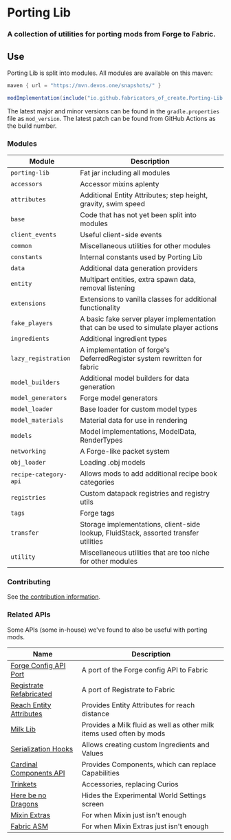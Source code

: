 # Porting Lib
### A collection of utilities for porting mods from Forge to Fabric.

## Use
Porting Lib is split into modules. All modules are available on this maven:
```groovy
maven { url = "https://mvn.devos.one/snapshots/" }
```
```groovy
modImplementation(include("io.github.fabricators_of_create.Porting-Lib:<module>:<version>"))
```

The latest major and minor versions can be found in the `gradle.properties` file as `mod_version`.
The latest patch can be found from GitHub Actions as the build number.

### Modules
| Module                | Description                                                                           |
|-----------------------|---------------------------------------------------------------------------------------|
| `porting-lib`         | Fat jar including all modules                                                         |
| `accessors`           | Accessor mixins aplenty                                                               |
| `attributes`          | Additional Entity Attributes; step height, gravity, swim speed                        |
| `base`                | Code that has not yet been split into modules                                         |
| `client_events`       | Useful client-side events                                                             |
| `common`              | Miscellaneous utilities for other modules                                             |
| `constants`           | Internal constants used by Porting Lib                                                |
| `data`                | Additional data generation providers                                                  |
| `entity`              | Multipart entities, extra spawn data, removal listening                               |
| `extensions`          | Extensions to vanilla classes for additional functionality                            |
| `fake_players`        | A basic fake server player implementation that can be used to simulate player actions |
| `ingredients`         | Additional ingredient types                                                           |
| `lazy_registration`   | A implementation of forge's DeferredRegister system rewritten for fabric              |
| `model_builders`      | Additional model builders for data generation                                         |
| `model_generators`    | Forge model generators                                                                |
| `model_loader`        | Base loader for custom model types                                                    |
| `model_materials`     | Material data for use in rendering                                                    |
| `models`              | Model implementations, ModelData, RenderTypes                                         |
| `networking`          | A Forge-like packet system                                                            |
| `obj_loader`          | Loading .obj models                                                                   |
| `recipe-category-api` | Allows mods to add additional recipe book categories                                  |
| `registries`          | Custom datapack registries and registry utils                                         |
| `tags`                | Forge tags                                                                            |
| `transfer`            | Storage implementations, client-side lookup, FluidStack, assorted transfer utilities  |
| `utility`             | Miscellaneous utilities that are too niche for other modules                          |
### Contributing
See [the contribution information](CONTRIBUTING.md).

### Related APIs
Some APIs (some in-house) we've found to also be useful with porting mods.

| Name                                                                                        | Description                                                          |
|---------------------------------------------------------------------------------------------|----------------------------------------------------------------------|
| [Forge Config API Port](https://github.com/Fuzss/forgeconfigapiport-fabric)                 | A port of the Forge config API to Fabric                             |
| [Registrate Refabricated](https://github.com/Fabricators-of-Create/Registrate-Refabricated) | A port of Registrate to Fabric                                       |
| [Reach Entity Attributes](https://github.com/JamiesWhiteShirt/reach-entity-attributes)      | Provides Entity Attributes for reach distance                        |
| [Milk Lib](https://github.com/TropheusJ/milk-lib)                                           | Provides a Milk fluid as well as other milk items used often by mods |
| [Serialization Hooks](https://github.com/TropheusJ/serialization-hooks)                     | Allows creating custom Ingredients and Values                        |
| [Cardinal Components API](https://github.com/OnyxStudios/Cardinal-Components-API)           | Provides Components, which can replace Capabilities                  |
| [Trinkets](https://github.com/emilyploszaj/trinkets)                                        | Accessories, replacing Curios                                        |
| [Here be no Dragons](https://github.com/Parzivail-Modding-Team/HereBeNoDragons)             | Hides the Experimental World Settings screen                         |
| [Mixin Extras](https://github.com/LlamaLad7/MixinExtras)                                    | For when Mixin just isn't enough                                     |
| [Fabric ASM](https://github.com/Chocohead/Fabric-ASM)                                       | For when Mixin Extras just isn't enough                              |
